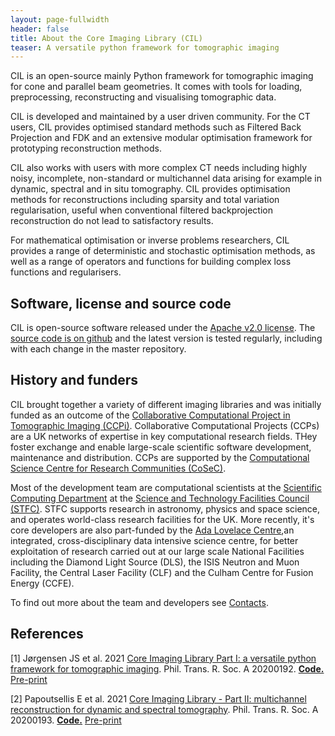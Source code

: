 ```yaml
---
layout: page-fullwidth
header: false
title: About the Core Imaging Library (CIL)
teaser: A versatile python framework for tomographic imaging
---
```


CIL is an open-source mainly Python framework for tomographic imaging for cone and parallel beam geometries. It comes with tools for loading, preprocessing, reconstructing and visualising tomographic data.

CIL is developed and maintained by a user driven community. For the CT users,  CIL provides optimised standard methods such as Filtered Back Projection and FDK and an extensive modular optimisation framework for prototyping reconstruction methods.

CIL also works  with users with more complex CT needs including highly noisy, incomplete, non-standard or multichannel data arising for example in dynamic, spectral and in situ tomography. CIL provides optimisation methods for reconstructions including sparsity and total variation regularisation, useful when conventional filtered backprojection reconstruction do not lead to satisfactory results.

For mathematical optimisation or inverse problems researchers, CIL provides a range of deterministic and stochastic optimisation methods, as well as a range of operators and functions for building complex loss functions and regularisers.

## Software, license and source code

CIL is open-source software released under the [Apache v2.0 license](https://www.apache.org/licenses/LICENSE-2.0.html). The [source code is on github](https://github.com/TomographicImaging/CIL) and the latest version is tested regularly, including with each change in the master repository.

## History and funders

CIL brought together a variety of different imaging libraries and was initially funded as an outcome of the  [Collaborative Computational Project in Tomographic Imaging (CCPi)](https://ccpi.ac.uk). Collaborative Computational Projects (CCPs) are a UK networks of expertise in key computational research fields. THey foster exchange and enable large-scale scientific software development, maintenance and distribution. CCPs are supported by the [Computational Science Centre for Research Communities (CoSeC)](https://www.scd.stfc.ac.uk/Pages/CoSeC.aspx).

Most of the development team are computational scientists at the [Scientific Computing Department](https://www.scd.stfc.ac.uk/Pages/home.aspx) at the [Science and Technology Facilities Council (STFC)](https://www.ukri.org/councils/stfc). STFC supports research in astronomy, physics and space science, and operates world-class research facilities for the UK.   More recently, it's core developers are also part-funded by the [Ada Lovelace Centre](https://www.scd.stfc.ac.uk/Pages/Ada-Lovelace-Centre.aspx),an integrated, cross-disciplinary data intensive science centre, for better exploitation of research carried out at our large scale National Facilities including the Diamond Light Source (DLS), the ISIS Neutron and Muon Facility, the Central Laser Facility (CLF) and the Culham Centre for Fusion Energy (CCFE).

To find out more about the team and developers see [Contacts](./nightly/#contacts).

## References

[1] Jørgensen JS et al. 2021 [Core Imaging Library Part I: a versatile python framework for tomographic imaging](https://doi.org/10.1098/rsta.2020.0192). Phil. Trans. R. Soc. A 20200192. [**Code.**](https://github.com/TomographicImaging/Paper-2021-RSTA-CIL-Part-I) [Pre-print](https://arxiv.org/abs/2102.04560)

[2] Papoutsellis E et al. 2021 [Core Imaging Library - Part II: multichannel reconstruction for dynamic and spectral
tomography](https://doi.org/10.1098/rsta.2020.0193). Phil. Trans. R. Soc. A 20200193. [**Code.**](https://github.com/TomographicImaging/Paper-2021-RSTA-CIL-Part-II) [Pre-print](https://arxiv.org/abs/2102.06126)
